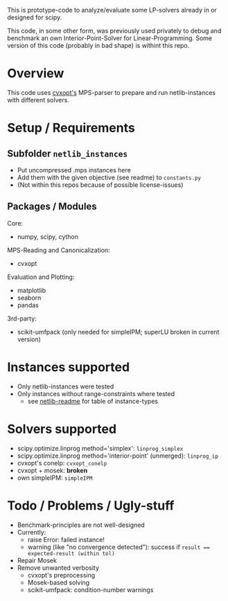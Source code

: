 This is prototype-code to analyze/evaluate some LP-solvers already in or designed for
scipy.

This code, in some other form, was previously used privately to debug and benchmark
an own Interior-Point-Solver for Linear-Programming. Some version of this code
(probably in bad shape) is withint this repo.

# Overview
This code uses [cvxopt's](http://cvxopt.org/index.html) MPS-parser to prepare and
run netlib-instances with different solvers.

# Setup / Requirements
## Subfolder ```netlib_instances```
- Put uncompressed .mps instances here
- Add them with the given objective (see readme) to ```constants.py```
- (Not within this repos because of possible license-issues)

## Packages / Modules
Core:
  - numpy, scipy, cython

MPS-Reading and Canonicalization:
  - cvxopt

Evaluation and Plotting:
  - matplotlib
  - seaborn
  - pandas

3rd-party:
  - scikit-umfpack (only needed for simpleIPM; superLU broken in current version)

# Instances supported
- Only netlib-instances were tested
- Only instances without range-constraints where tested
    - see [netlib-readme](http://www.netlib.org/lp/data/readme) for table of instance-types

# Solvers supported
- scipy.optimize.linprog method='simplex': ```linprog_simplex```
- scipy.optimize.linprog method='interior-point' (unmerged): ```linprog_ip```
- cvxopt's conelp: ```cvxopt_conelp```
- cvxopt + mosek: **broken**
- own simpleIPM: ```simpleIPM```

# Todo / Problems / Ugly-stuff
- Benchmark-principles are not well-designed
 - Currently:
   - raise Error: failed instance!
   - warning (like "no convergence detected"): success if ```result == expected-result (within tol)```
- Repair Mosek
- Remove unwanted verbosity
  - cvxopt's preprocessing
  - Mosek-based solving
  - scikit-umfpack: condition-number warnings
